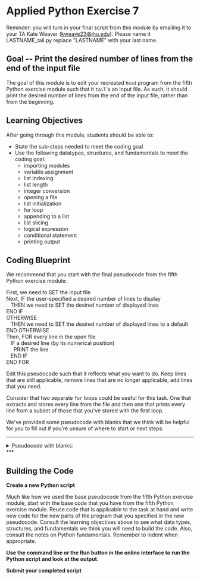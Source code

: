 

# Applied Python Exercise 7

Reminder: you will turn in your final script from this module by emailing it to your TA Kate Weaver (kweave23@jhu.edu). Please name it LASTNAME_tail.py replace "LASTNAME" with your last name.

## Goal -- Print the desired number of lines from the end of the input file

The goal of this module is to edit your recreated `head` program from the fifth Python exercise module such that it `tail`'s an input file. As such, it should print the desired number of lines from the end of the input file, rather than from the beginning. 

## Learning Objectives

After going through this module, students should be able to:

* State the sub-steps needed to meet the coding goal
* Use the following datatypes, structures, and fundamentals to meet the coding goal:
  * importing modules
  * variable assignment
  * list indexing
  * list length
  * integer conversion
  * opening a file
  * list initialization
  * for loop
  * appending to a list
  * list slicing
  * logical expression
  * conditional statement
  * printing output
  
## Coding Blueprint

We recommend that you start with the final pseudocode from the fifth Python exercise module: 

First, we need to SET the input file <br />
Next, IF the user-specified a desired number of lines to display <br />
&nbsp;&nbsp;  THEN we need to SET the desired number of displayed lines <br />
END IF <br />
OTHERWISE <br />
&nbsp;&nbsp;  THEN we need to SET the desired number of displayed lines to a default <br />
END OTHERWISE <br />
Then, FOR every line in the open file <br />
&nbsp;&nbsp;  IF a desired line (by its numerical position) <br />
&nbsp;&nbsp;&nbsp;&nbsp;    PRINT the line <br />
&nbsp;&nbsp;  END IF <br />
END FOR <br />

Edit this pseudocode such that it reflects what you want to do. Keep lines that are still applicable, remove lines that are no longer applicable, add lines that you need.

Consider that two separate `for` loops could be useful for this task. One that extracts and stores every line from the file and then one that prints every line from a subset of those that you've stored with the first loop.

We've provided some pseudocode with blanks that we think will be helpful for you to fill out if you're unsure of where to start or next steps:

***
<details><summary> Pseudocode with blanks: </summary>

First, we need to SET the input file <br />
Next, IF the user-specified a desired number of lines to display <br />
&nbsp;&nbsp;  THEN we need to SET the desired number of displayed lines <br />
END IF <br />
OTHERWISE  <br />
&nbsp;&nbsp;  THEN we need to SET the desired number of displayed lines to a default <br />
END OTHERWISE <br />
___ a storage list for lines in the file <br />
Then, FOR every line in the open file <br />
&nbsp;&nbsp;  ~~IF a desired line (by its numerical position)~~ <br />
&nbsp;&nbsp;&nbsp;&nbsp;    ~~PRINT the line~~ <br />
&nbsp;&nbsp;  ~~END IF~~ <br />
&nbsp;&nbsp;  ___ the line to the storage list <br />
END FOR <br />

___ a subset of the storage list to be the last ____ items in the storage list <br />
___ every line in the subset <br />
&nbsp;&nbsp;  _____ the line <br />
END FOR <br />

</details>
***

## Building the Code

**Create a new Python script**

Much like how we used the base pseudocode from the fifth Python exercise module, start with the base code that you have from the fifth Python exercise module. Reuse code that is applicable to the task at hand and write new code for the new parts of the program that you specified in the new pseudocode. Consult the learning objectives above to see what data types, structures, and fundamentals we think you will need to build the code. Also, consult the notes on Python fundamentals. Remember to indent when appropriate.

**Use the command line or the Run button in the online interface to run the Python script and look at the output.**

**Submit your completed script**

<!--
## Completed Intended Goal Code


```python
#USAGE: LASTNAME_tail.py input_filename [desired_number_of_lines]
import sys
filename = sys.argv[1]
if len(sys.argv) > 2:
  n_lines = int(sys.argv[2])
else:
  n_lines = 10
line_list = []
for line in open(filename):
  line_list.append(line)

last_n_lines = line_list[len(line_list)-n_lines:]
for line in last_n_lines:
    print(line.strip('\r\n'))
```
-->
